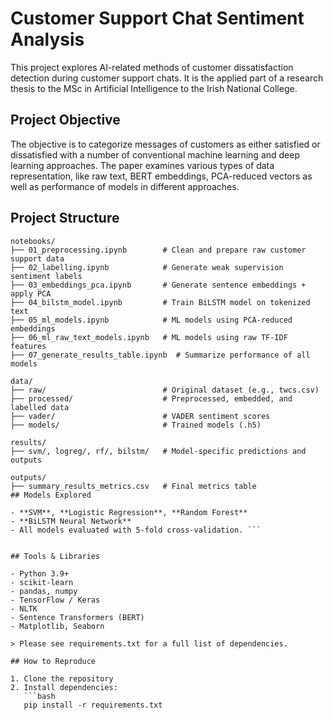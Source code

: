 # Customer Support Chat Sentiment Analysis

This project explores AI-related methods of customer dissatisfaction detection during customer support chats. It is the applied part of a research thesis to the MSc in Artificial Intelligence to the Irish National College.

## Project Objective

The objective is to categorize messages of customers as either satisfied or dissatisfied with a number of conventional machine learning and deep learning approaches. The paper examines various types of data representation, like raw text, BERT embeddings, PCA-reduced vectors as well as performance of models in different approaches.

## Project Structure

```plaintext
notebooks/
├── 01_preprocessing.ipynb        # Clean and prepare raw customer support data
├── 02_labelling.ipynb            # Generate weak supervision sentiment labels
├── 03_embeddings_pca.ipynb       # Generate sentence embeddings + apply PCA
├── 04_bilstm_model.ipynb         # Train BiLSTM model on tokenized text
├── 05_ml_models.ipynb            # ML models using PCA-reduced embeddings
├── 06_ml_raw_text_models.ipynb   # ML models using raw TF-IDF features
├── 07_generate_results_table.ipynb  # Summarize performance of all models

data/
├── raw/                          # Original dataset (e.g., twcs.csv)
├── processed/                    # Preprocessed, embedded, and labelled data
├── vader/                        # VADER sentiment scores
├── models/                       # Trained models (.h5)

results/
├── svm/, logreg/, rf/, bilstm/   # Model-specific predictions and outputs

outputs/
├── summary_results_metrics.csv   # Final metrics table
## Models Explored

- **SVM**, **Logistic Regression**, **Random Forest**
- **BiLSTM Neural Network**
- All models evaluated with 5-fold cross-validation. ```


## Tools & Libraries

- Python 3.9+
- scikit-learn
- pandas, numpy
- TensorFlow / Keras
- NLTK
- Sentence Transformers (BERT)
- Matplotlib, Seaborn

> Please see requirements.txt for a full list of dependencies.

## How to Reproduce

1. Clone the repository
2. Install dependencies:
   ```bash
   pip install -r requirements.txt
   ```
